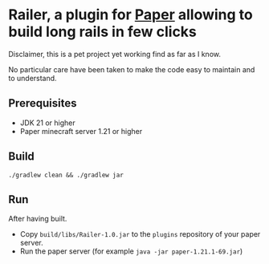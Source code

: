 # Railer, a plugin for [Paper](https://papermc.io/) allowing to build long rails in few clicks

Disclaimer, this is a pet project yet working find as far as I know.

No particular care have been taken to make the code easy to maintain and to understand. 

## Prerequisites

- JDK 21 or higher
- Paper minecraft server 1.21 or higher

## Build

`./gradlew clean && ./gradlew jar`

## Run

After having built.

- Copy `build/libs/Railer-1.0.jar` to the `plugins` repository of your paper server.
- Run the paper server (for example `java -jar paper-1.21.1-69.jar`)
